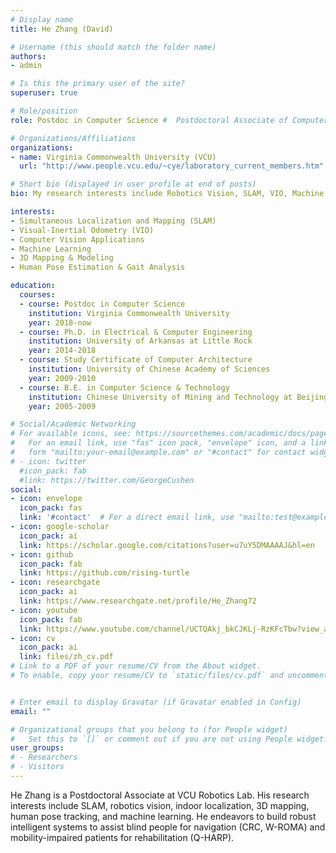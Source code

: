 ```yaml
---
# Display name
title: He Zhang (David)

# Username (this should match the folder name)
authors:
- admin

# Is this the primary user of the site?
superuser: true

# Role/position
role: Postdoc in Computer Science #  Postdoctoral Associate of Computer Science

# Organizations/Affiliations
organizations:
- name: Virginia Commonwealth University (VCU)
  url: "http://www.people.vcu.edu/~cye/laboratory_current_members.htm"

# Short bio (displayed in user profile at end of posts)
bio: My research interests include Robotics Vision, SLAM, VIO, Machine Learning, 3D Mapping, Human Pose Estimation.

interests:
- Simultaneous Localization and Mapping (SLAM)
- Visual-Inertial Odometry (VIO)
- Computer Vision Applications
- Machine Learning
- 3D Mapping & Modeling
- Human Pose Estimation & Gait Analysis

education:
  courses:
  - course: Postdoc in Computer Science
    institution: Virginia Commonwealth University
    year: 2018-now
  - course: Ph.D. in Electrical & Computer Engineering
    institution: University of Arkansas at Little Rock
    year: 2014-2018
  - course: Study Certificate of Computer Architecture
    institution: University of Chinese Academy of Sciences
    year: 2009-2010
  - course: B.E. in Computer Science & Technology
    institution: Chinese University of Mining and Technology at Beijing
    year: 2005-2009

# Social/Academic Networking
# For available icons, see: https://sourcethemes.com/academic/docs/page-builder/#icons
#   For an email link, use "fas" icon pack, "envelope" icon, and a link in the
#   form "mailto:your-email@example.com" or "#contact" for contact widget.
# - icon: twitter
  #icon_pack: fab
  #link: https://twitter.com/GeorgeCushen
social:
- icon: envelope
  icon_pack: fas
  link: '#contact'  # For a direct email link, use "mailto:test@example.org".
- icon: google-scholar
  icon_pack: ai
  link: https://scholar.google.com/citations?user=u7uY5DMAAAAJ&hl=en
- icon: github
  icon_pack: fab
  link: https://github.com/rising-turtle
- icon: researchgate
  icon_pack: ai
  link: https://www.researchgate.net/profile/He_Zhang72
- icon: youtube
  icon_pack: fab
  link: https://www.youtube.com/channel/UCTQAkj_bkCJKLj-RzKFcTbw?view_as=subscriber
- icon: cv
  icon_pack: ai
  link: files/zh_cv.pdf
# Link to a PDF of your resume/CV from the About widget.
# To enable, copy your resume/CV to `static/files/cv.pdf` and uncomment the lines below.


# Enter email to display Gravatar (if Gravatar enabled in Config)
email: ""

# Organizational groups that you belong to (for People widget)
#   Set this to `[]` or comment out if you are not using People widget.
user_groups:
# - Researchers
# - Visitors
---
```


He Zhang is a Postdoctoral Associate at VCU Robotics Lab. His research interests include SLAM, robotics vision, indoor localization, 3D mapping, human pose tracking, and machine learning. He endeavors to build robust intelligent systems to assist blind people for navigation (CRC, W-ROMA) and mobility-impaired patients for rehabilitation (Q-HARP).
